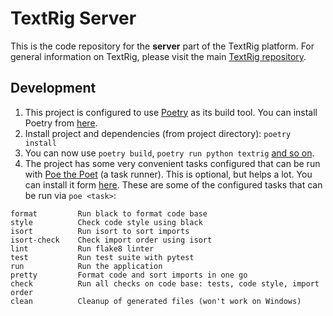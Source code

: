 # TextRig Server

This is the code repository for the **server** part of the TextRig platform. For general information on TextRig, please visit the main [TextRig repository](https://github.com/VedaWebProject/TextRig).


## Development

1) This project is configured to use [Poetry](https://python-poetry.org) as its build tool. You can install Poetry from [here](https://python-poetry.org/docs/master/#installation).
2) Install project and dependencies (from project directory): `poetry install`
3) You can now use `poetry build`, `poetry run python textrig` [and so on](https://python-poetry.org/docs/basic-usage/).
4) The project has some very convenient tasks configured that can be run with [Poe the Poet](https://github.com/nat-n/poethepoet) (a task runner). This is optional, but helps a lot. You can install it form [here](https://github.com/nat-n/poethepoet). These are some of the configured tasks that can be run via `poe <task>`:

```
format         Run black to format code base
style          Check code style using black
isort          Run isort to sort imports
isort-check    Check import order using isort
lint           Run flake8 linter
test           Run test suite with pytest
run            Run the application
pretty         Format code and sort imports in one go
check          Run all checks on code base: tests, code style, import order
clean          Cleanup of generated files (won't work on Windows)
```